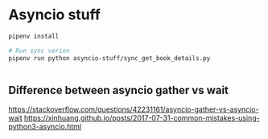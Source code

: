 # Asyncio stuff

```bash
pipenv install

# Run sync verion
pipenv run python asyncio-stuff/sync_get_book_details.py



```

## Difference between asyncio gather vs wait

https://stackoverflow.com/questions/42231161/asyncio-gather-vs-asyncio-wait
https://xinhuang.github.io/posts/2017-07-31-common-mistakes-using-python3-asyncio.html
